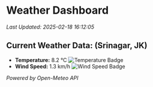 
# Weather Dashboard

_Last Updated: 2025-02-18 16:12:05_

## Current Weather Data: (Srinagar, JK)
- **Temperature:** 8.2 °C ![Temperature Badge](https://img.shields.io/badge/Temperature-Low%20Temp-blue)
- **Wind Speed:** 1.3 km/h ![Wind Speed Badge](https://img.shields.io/badge/Wind%20Speed-Light%20Wind-blue)

*Powered by Open-Meteo API*

